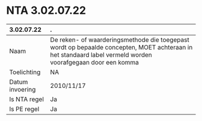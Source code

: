 # NTA 3.02.07.22

 3.02.07.22 | . 
 :--- | :--- 
 Naam | De reken- of waarderingsmethode die toegepast wordt op bepaalde concepten, MOET achteraan in het standaard label vermeld worden voorafgegaan door een komma 
 Toelichting | NA 
 Datum invoering | 2010/11/17 
 Is NTA regel | Ja 
 Is PE regel | Ja 

